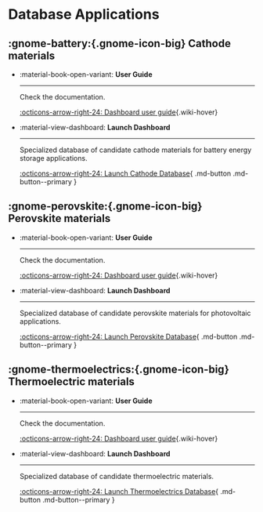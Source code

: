 # Database Applications

## :gnome-battery:{.gnome-icon-big} Cathode materials


<div class="grid cards" markdown>

- :material-book-open-variant: __User Guide__

    ---

    Check the documentation.

    [:octicons-arrow-right-24: Dashboard user guide](./cathodes/userguide.md){.wiki-hover}

- :material-view-dashboard: __Launch Dashboard__

    ---

    Specialized database of candidate cathode materials for battery energy storage applications.

    [:octicons-arrow-right-24: Launch Cathode Database](./cathodes/dashboard.html){ .md-button .md-button--primary }


</div>

## :gnome-perovskite:{.gnome-icon-big} Perovskite materials


<div class="grid cards" markdown>

- :material-book-open-variant: __User Guide__

    ---

    Check the documentation.

    [:octicons-arrow-right-24: Dashboard user guide](./perovskites/userguide.md){.wiki-hover}

- :material-view-dashboard: __Launch Dashboard__

    ---

    Specialized database of candidate perovskite materials for photovoltaic applications.

    [:octicons-arrow-right-24: Launch Perovskite Database](./perovskites/dashboard.html){ .md-button .md-button--primary }


</div>


## :gnome-thermoelectrics:{.gnome-icon-big} Thermoelectric materials


<div class="grid cards" markdown>

- :material-book-open-variant: __User Guide__

    ---

    Check the documentation.

    [:octicons-arrow-right-24: Dashboard user guide](./thermoelectrics/userguide.md){.wiki-hover}

- :material-view-dashboard: __Launch Dashboard__

    ---

    Specialized database of candidate thermoelectric materials.

    [:octicons-arrow-right-24: Launch Thermoelectrics Database](./thermoelectrics/dashboard.html){ .md-button .md-button--primary }


</div>
